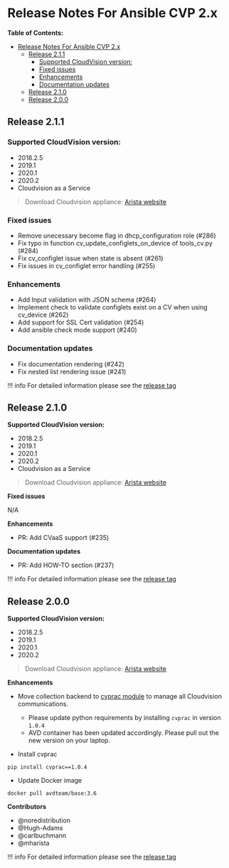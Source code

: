 # Release Notes For Ansible CVP 2.x

**Table of Contents:**

- [Release Notes For Ansible CVP 2.x](#release-notes-for-ansible-cvp-2x)
  - [Release 2.1.1](#release-211)
    - [Supported CloudVision version:](#supported-cloudvision-version)
    - [Fixed issues](#fixed-issues)
    - [Enhancements](#enhancements)
    - [Documentation updates](#documentation-updates)
  - [Release 2.1.0](#release-210)
  - [Release 2.0.0](#release-200)

## Release 2.1.1

### Supported CloudVision version:

- 2018.2.5
- 2019.1
- 2020.1
- 2020.2
- Cloudvision as a Service

> Download Cloudvision appliance: [Arista website](https://www.arista.com/en/support/software-download)

### Fixed issues

- Remove unecessary become flag in dhcp_configuration role (#286)
- Fix typo in function cv_update_configlets_on_device of tools_cv.py (#284)
- Fix cv_configlet issue when state is absent (#261)
- Fix issues in cv_configlet error handling (#255)

### Enhancements

- Add Input validation with JSON schema (#264)
- Implement check to validate configlets exist on a CV when using cv_device (#262)
- Add support for SSL Cert validation (#254)
- Add ansible check mode support (#240)

### Documentation updates

- Fix documentation rendering (#242)
- Fix nested list rendering issue (#241)

!!! info
    For detailed information please see the [release tag](https://github.com/aristanetworks/ansible-cvp/releases/tag/v2.1.1)

## Release 2.1.0

__Supported CloudVision version:__

- 2018.2.5
- 2019.1
- 2020.1
- 2020.2
- Cloudvision as a Service

> Download Cloudvision appliance: [Arista website](https://www.arista.com/en/support/software-download)

__Fixed issues__

N/A

__Enhancements__

- PR: Add CVaaS support (#235)

__Documentation updates__

- PR: Add HOW-TO section (#237)

!!! info
    For detailed information please see the [release tag](https://github.com/aristanetworks/ansible-cvp/releases/tag/v2.1.0)

## Release 2.0.0

__Supported CloudVision version:__

- 2018.2.5
- 2019.1
- 2020.1
- 2020.2

> Download Cloudvision appliance: [Arista website](https://www.arista.com/en/support/software-download)

__Enhancements__

- Move collection backend to [cvprac module](https://github.com/aristanetworks/cvprac) to manage all Cloudvision communications.

    - Please update python requirements by installing `cvprac` in version `1.0.4`
    - AVD container has been updated accordingly. Please pull out the new version on your laptop.

- Install cvprac

```shell
pip install cvprac==1.0.4
```

- Update Docker image

```shell
docker pull avdteam/base:3.6
```

__Contributors__

- @noredistribution
- @Hugh-Adams
- @carlbuchmann
- @mharista

!!! info
    For detailed information please see the [release tag](https://github.com/aristanetworks/ansible-cvp/releases/tag/v2.0.0)

